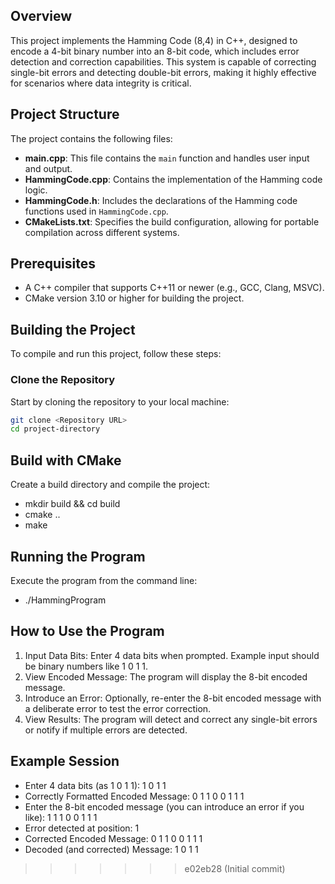 
## Overview
This project implements the Hamming Code (8,4) in C++, designed to encode a 4-bit binary number into an 8-bit code, which includes error detection and correction capabilities. This system is capable of correcting single-bit errors and detecting double-bit errors, making it highly effective for scenarios where data integrity is critical.

## Project Structure

The project contains the following files:

- **main.cpp**: This file contains the `main` function and handles user input and output.
- **HammingCode.cpp**: Contains the implementation of the Hamming code logic.
- **HammingCode.h**: Includes the declarations of the Hamming code functions used in `HammingCode.cpp`.
- **CMakeLists.txt**: Specifies the build configuration, allowing for portable compilation across different systems.

## Prerequisites

- A C++ compiler that supports C++11 or newer (e.g., GCC, Clang, MSVC).
- CMake version 3.10 or higher for building the project.

## Building the Project

To compile and run this project, follow these steps:

### Clone the Repository

Start by cloning the repository to your local machine:

```bash
git clone <Repository URL>
cd project-directory
```

## Build with CMake
Create a build directory and compile the project:
- mkdir build && cd build
- cmake ..
- make

## Running the Program
Execute the program from the command line:
- ./HammingProgram

## How to Use the Program
1. Input Data Bits: Enter 4 data bits when prompted. Example input should be binary numbers like 1 0 1 1.
2. View Encoded Message: The program will display the 8-bit encoded message.
3. Introduce an Error: Optionally, re-enter the 8-bit encoded message with a deliberate error to test the error correction.
4. View Results: The program will detect and correct any single-bit errors or notify if multiple errors are detected.

## Example Session
- Enter 4 data bits (as 1 0 1 1): 1 0 1 1
- Correctly Formatted Encoded Message: 0 1 1 0 0 1 1 1
- Enter the 8-bit encoded message (you can introduce an error if you like): 1 1 1 0 0 1 1 1
- Error detected at position: 1
- Corrected Encoded Message: 0 1 1 0 0 1 1 1
- Decoded (and corrected) Message: 1 0 1 1

>>>>>>> e02eb28 (Initial commit)
